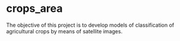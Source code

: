 # crops_area
The objective of this project is to develop models of classification of agricultural crops by means of satellite images.
